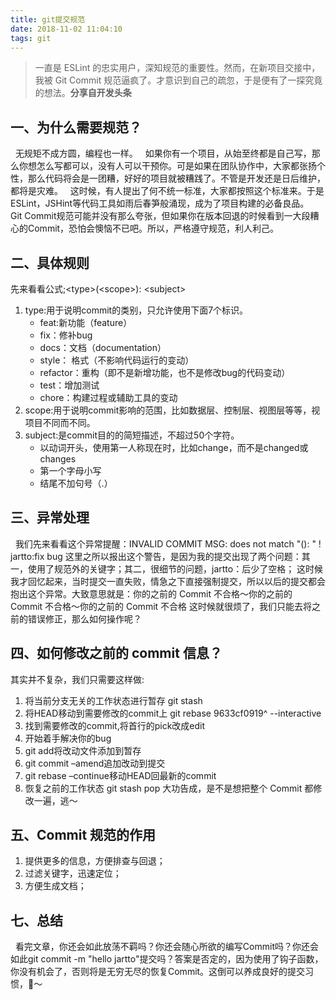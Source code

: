 ```yaml
---
title: git提交规范
date: 2018-11-02 11:04:10
tags: git
---
```

> 一直是 ESLint 的忠实用户，深知规范的重要性。然而，在新项目交接中，我被 Git Commit 规范逼疯了。才意识到自己的疏忽，于是便有了一探究竟的想法。**分享自开发头条**

## 一、为什么需要规范？

&nbsp;&nbsp;无规矩不成方圆，编程也一样。
&nbsp;&nbsp;如果你有一个项目，从始至终都是自己写，那么你想怎么写都可以，没有人可以干预你。可是如果在团队协作中，大家都张扬个性，那么代码将会是一团糟，好好的项目就被糟践了。不管是开发还是日后维护，都将是灾难。
&nbsp;&nbsp;这时候，有人提出了何不统一标准，大家都按照这个标准来。于是ESLint，JSHint等代码工具如雨后春笋般涌现，成为了项目构建的必备良品。
&nbsp;&nbsp; Git Commit规范可能并没有那么夸张，但如果你在版本回退的时候看到一大段糟心的Commit，恐怕会懊恼不已吧。所以，严格遵守规范，利人利己。

## 二、具体规则
先来看看公式;&lt;type&gt;(&lt;scope&gt;): &lt;subject&gt;
1. type:用于说明commit的类别，只允许使用下面7个标识。
    - feat:新功能（feature） 
    - fix：修补bug 
    - docs：文档（documentation） 
    - style： 格式（不影响代码运行的变动） 
    - refactor：重构（即不是新增功能，也不是修改bug的代码变动） 
    - test：增加测试 
    - chore：构建过程或辅助工具的变动
2. scope:用于说明commit影响的范围，比如数据层、控制层、视图层等等，视项目不同而不同。
3. subject:是commit目的的简短描述，不超过50个字符。
    - 以动词开头，使用第一人称现在时，比如change，而不是changed或changes 
    - 第一个字母小写 
    - 结尾不加句号（.）

## 三、异常处理

&nbsp;&nbsp;我们先来看看这个异常提醒：INVALID COMMIT MSG: does not match "<type>(<scope>): <subject>" ! jartto:fix bug 这里之所以报出这个警告，是因为我的提交出现了两个问题：其一，使用了规范外的关键字；其二，很细节的问题，jartto：后少了空格；
这时候我才回忆起来，当时提交一直失败，情急之下直接强制提交，所以以后的提交都会抱出这个异常。大致意思就是：你的之前的 Commit 不合格～你的之前的 Commit 不合格～你的之前的 Commit 不合格
这时候就很烦了，我们只能去将之前的错误修正，那么如何操作呢？

## 四、如何修改之前的 commit 信息？
其实并不复杂，我们只需要这样做:
1. 将当前分支无关的工作状态进行暂存 git stash
2. 将HEAD移动到需要修改的commit上 git rebase 9633cf0919^ --interactive
3. 找到需要修改的commit,将首行的pick改成edit
4. 开始着手解决你的bug
5. git add将改动文件添加到暂存
6. git commit –amend追加改动到提交
7. git rebase –continue移动HEAD回最新的commit
8. 恢复之前的工作状态 git stash pop
大功告成，是不是想把整个 Commit 都修改一遍，逃～

## 五、Commit 规范的作用

1. 提供更多的信息，方便排查与回退；
2. 过滤关键字，迅速定位；
3. 方便生成文档；

## 七、总结
&nbsp;&nbsp;看完文章，你还会如此放荡不羁吗？你还会随心所欲的编写Commit吗？你还会如此git commit -m "hello jartto"提交吗？答案是否定的，因为使用了钩子函数，你没有机会了，否则将是无穷无尽的恢复Commit。这倒可以养成良好的提交习惯，🙈～
